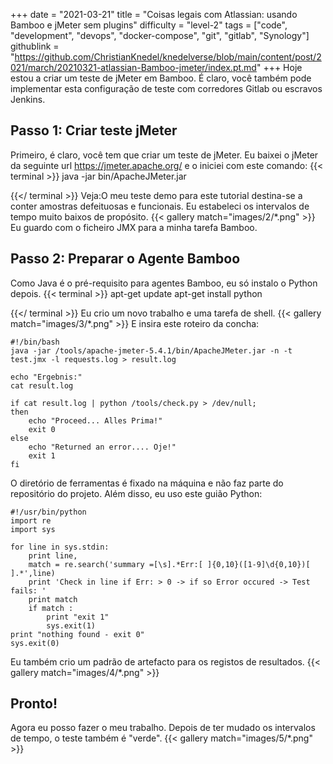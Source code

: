 +++
date = "2021-03-21"
title = "Coisas legais com Atlassian: usando Bamboo e jMeter sem plugins"
difficulty = "level-2"
tags = ["code", "development", "devops", "docker-compose", "git", "gitlab", "Synology"]
githublink = "https://github.com/ChristianKnedel/knedelverse/blob/main/content/post/2021/march/20210321-atlassian-Bamboo-jmeter/index.pt.md"
+++
Hoje estou a criar um teste de jMeter em Bamboo. É claro, você também pode implementar esta configuração de teste com corredores Gitlab ou escravos Jenkins.
## Passo 1: Criar teste jMeter
Primeiro, é claro, você tem que criar um teste de jMeter. Eu baixei o jMeter da seguinte url https://jmeter.apache.org/ e o iniciei com este comando:
{{< terminal >}}
java -jar bin/ApacheJMeter.jar

{{</ terminal >}}
Veja:O meu teste demo para este tutorial destina-se a conter amostras defeituosas e funcionais. Eu estabeleci os intervalos de tempo muito baixos de propósito.
{{< gallery match="images/2/*.png" >}}
Eu guardo com o ficheiro JMX para a minha tarefa Bamboo.
## Passo 2: Preparar o Agente Bamboo
Como Java é o pré-requisito para agentes Bamboo, eu só instalo o Python depois.
{{< terminal >}}
apt-get update
apt-get install python

{{</ terminal >}}
Eu crio um novo trabalho e uma tarefa de shell.
{{< gallery match="images/3/*.png" >}}
E insira este roteiro da concha:
```
#!/bin/bash
java -jar /tools/apache-jmeter-5.4.1/bin/ApacheJMeter.jar -n -t test.jmx -l requests.log > result.log

echo "Ergebnis:"
cat result.log

if cat result.log | python /tools/check.py > /dev/null; 
then
    echo "Proceed... Alles Prima!"
    exit 0
else
    echo "Returned an error.... Oje!"
    exit 1
fi

```
O diretório de ferramentas é fixado na máquina e não faz parte do repositório do projeto. Além disso, eu uso este guião Python:
```
#!/usr/bin/python
import re
import sys
 
for line in sys.stdin:
    print line,
    match = re.search('summary =[\s].*Err:[ ]{0,10}([1-9]\d{0,10})[ ].*',line)
    print 'Check in line if Err: > 0 -> if so Error occured -> Test fails: '
    print match
    if match :
        print "exit 1"
        sys.exit(1)
print "nothing found - exit 0"
sys.exit(0)

```
Eu também crio um padrão de artefacto para os registos de resultados.
{{< gallery match="images/4/*.png" >}}

## Pronto!
Agora eu posso fazer o meu trabalho. Depois de ter mudado os intervalos de tempo, o teste também é "verde".
{{< gallery match="images/5/*.png" >}}